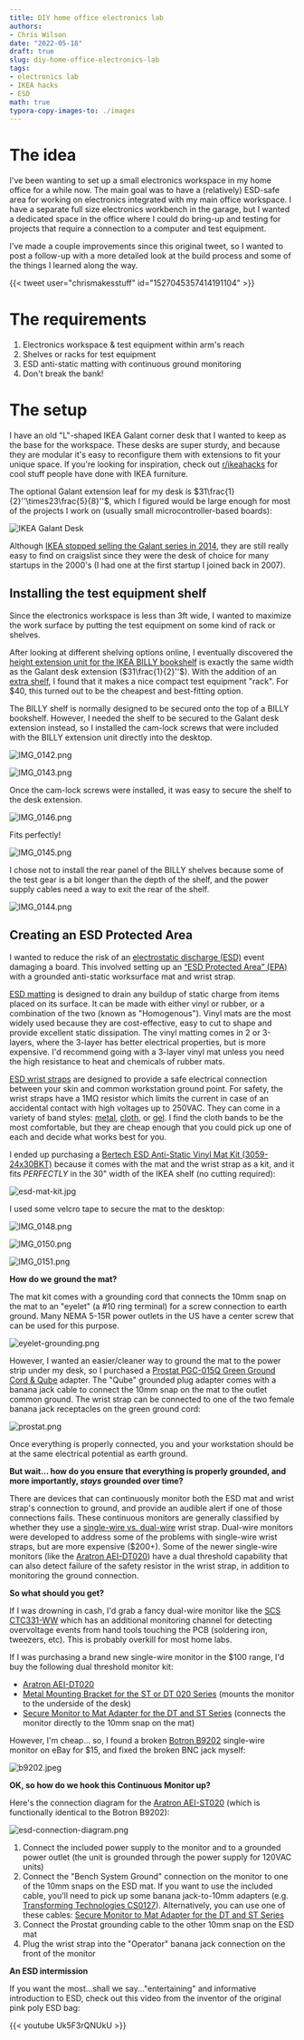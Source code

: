 ```yaml
---
title: DIY home office electronics lab
authors:
- Chris Wilson
date: "2022-05-18"
draft: true
slug: diy-home-office-electronics-lab
tags:
- electronics lab
- IKEA hacks
- ESD
math: true
typora-copy-images-to: ./images
---
```


# The idea

I've been wanting to set up a small electronics workspace in my home office for a while now.  The main goal was to have a (relatively) ESD-safe area for working on electronics integrated with my main office workspace.  I have a separate full size electronics workbench in the garage, but I wanted a dedicated space in the office where I could do bring-up and testing for  projects that require a connection to a computer and test equipment.

I've made a couple improvements since this original tweet, so I wanted to post a follow-up with a more detailed look at the build process and some of the things I learned along the way.

{{< tweet user="chrismakesstuff" id="1527045357414191104" >}}

# The requirements

1. Electronics workspace & test equipment within arm's reach
2. Shelves or racks for test equipment
3. ESD anti-static matting with continuous ground monitoring
4. Don't break the bank!

# The setup

I have an old "L"-shaped IKEA Galant corner desk that I wanted to keep as the base for the workspace.  These desks are super sturdy, and because they are modular it's easy to reconfigure them with extensions to fit your unique space.  If you're looking for inspiration, check out [r/ikeahacks](https://www.reddit.com/r/ikeahacks/) for cool stuff people have done with IKEA furniture.

The optional Galant extension leaf for my desk is $31\frac{1}{2}''\times23\frac{5}{8}''$, which I figured would be large enough for most of the projects I work on (usually small microcontroller-based boards):

![IKEA Galant Desk](images/galant-desk.png)



Although [IKEA stopped selling the Galant series in 2014](https://www.businessinsider.com/ikea-is-killing-the-galant-desk-2014-7), they are still really easy to find on craigslist since they were the desk of choice for many startups in the 2000's (I had one at the first startup I joined back in 2007).

## Installing the test equipment shelf

Since the electronics workspace is less than 3ft wide, I wanted to maximize the work surface by putting the test equipment on some kind of rack or shelves.

After looking at different shelving options online, I eventually discovered the [height extension unit for the IKEA BILLY bookshelf](https://www.ikea.com/us/en/p/billy-height-extension-unit-white-40263853/) is exactly the same width as the Galant desk extension ($31\frac{1}{2}''$).  With the addition of an [extra shelf](https://www.ikea.com/us/en/p/billy-extra-shelf-white-20265301/), I found that it makes a nice compact test equipment "rack".  For $40, this turned out to be the cheapest and best-fitting option.

The BILLY shelf is normally designed to be secured onto the top of a BILLY bookshelf.  However, I needed the shelf to be secured to the Galant desk extension instead, so I installed the cam-lock screws that were included with the BILLY extension unit directly into the desktop.

![IMG_0142.png](images/IMG_0142.png)

![IMG_0143.png](images/IMG_0143.png)

Once the cam-lock screws were installed, it was easy to secure the shelf to the desk extension.

![IMG_0146.png](images/IMG_0146.png)

Fits perfectly!

![IMG_0145.png](images/IMG_0145.png)

I chose not to install the rear panel of the BILLY shelves because some of the test gear is a bit longer than the depth of the shelf, and the power supply cables need a way to exit the rear of the shelf.

![IMG_0144.png](images/IMG_0144.png)

## Creating an ESD Protected Area

I wanted to reduce the risk of an [electrostatic discharge (ESD)](https://en.wikipedia.org/wiki/Electrostatic_discharge) event damaging a board.  This involved setting up an [“ESD Protected Area” (EPA)](https://scs-static-control-solutions.blog/2018/10/18/how-to-create-an-esd-protected-area-at-an-existing-workstation/) with a grounded anti-static worksurface mat and wrist strap.

[ESD matting](https://www.antistat.co.uk/blog/2017/12/05/everything-need-know-esd-matting-probably/) is designed to drain any buildup of static charge from items placed on its surface.  It can be made with either vinyl or rubber, or a combination of the two (known as "Homogenous").  Vinyl mats are the most widely used because they are cost-effective, easy to cut to shape and provide excellent static dissipation.  The vinyl matting comes in 2 or 3-layers, where the 3-layer has better electrical properties, but is more expensive.  I'd recommend going with a 3-layer vinyl mat unless you need the high resistance to heat and chemicals of rubber mats.

[ESD wrist straps](https://scs-static-control-solutions.blog/2017/11/30/an-introduction-to-wrist-straps/) are designed to provide a safe electrical connection between your skin and common workstation ground point.  For safety, the wrist straps have a 1MΩ resistor which limits the current in case of an accidental contact with high voltages up to 250VAC.  They can come in a variety of band styles: [metal](https://store.unitedesd.com/WS_1037_Metal_Expansion_Plastic_Encapsulated_Wrist_p/ws-1037.htm), [cloth](https://store.unitedesd.com/WS_1020_Premium_ESD_Wrist_Strap_p/ws-1020.htm), or [gel](https://store.unitedesd.com/ESD_Gel_Wrist_Strap_and_Coil_Cord_p/w00404.htm).  I find the cloth bands to be the most comfortable, but they are cheap enough that you could pick up one of each and decide what works best for you.

I ended up purchasing a [Bertech ESD Anti-Static Vinyl Mat Kit (3059-24x30BKT)](https://www.amazon.com/gp/product/B08722C28D) because it comes with the mat and the wrist strap as a kit, and it fits *PERFECTLY* in the 30" width of the IKEA shelf (no cutting required):

![esd-mat-kit.jpg](images/esd-mat-kit.jpg "3059-24x30BKT")

I used some velcro tape to secure the mat to the desktop:

![IMG_0148.png](images/IMG_0148.png)

![IMG_0150.png](images/IMG_0150.png)

![IMG_0151.png](images/IMG_0151.png)

**How do we ground the mat?**

The mat kit comes with a grounding cord that connects the 10mm snap on the mat to an "eyelet" (a #10 ring terminal) for a screw connection to earth ground.  Many NEMA 5-15R power outlets in the US have a center screw that can be used for this purpose.

![eyelet-grounding.png](images/eyelet-grounding.png)

However, I wanted an easier/cleaner way to ground the mat to the power strip under my desk, so I purchased a [Prostat PGC-015Q Green Ground Cord & Qube](https://www.amazon.com/dp/B0060AG7W4) adapter.  The "Qube" grounded plug adapter comes with a banana jack cable to connect the 10mm snap on the mat to the outlet common ground.  The wrist strap can be connected to one of the two female banana jack receptacles on the green ground cord:

![prostat.png](images/prostat.png "Prostat PGC-015Q")

Once everything is properly connected, you and your workstation should be at the same electrical potential as earth ground.

**But wait... how do you ensure that everything is properly grounded, and more importantly, *stays* grounded over time?**

There are devices that can continuously monitor both the ESD mat and wrist strap's connection to ground, and provide an audible alert if one of those connections fails.  These continuous monitors are generally classified by whether they use a [single-wire vs. dual-wire](https://scs-static-control-solutions.blog/2017/12/14/comparing-single-wire-and-dual-wire-monitors/) wrist strap.  Dual-wire monitors were developed to address some of the problems with single-wire wrist straps, but are more expensive ($200+).  Some of the newer single-wire monitors (like the [Aratron AEI-DT020](https://www.aratron.us/aei-dt020.htm)) have a dual threshold capability that can also detect failure of the safety resistor in the wrist strap, in addition to monitoring the ground connection.

**So what should you get?**

If I was drowning in cash, I'd grab a fancy dual-wire monitor like the [SCS CTC331-WW](https://staticcontrol.descoindustries.com/SCSCatalog/Static-Control-Monitors/Workstation-Monitors/Iron-Man-Plus-Monitor/CTC331-WW/#.YrAAlezMI0Q) which has an additional monitoring channel for detecting overvoltage events from hand tools touching the PCB (soldering iron, tweezers, etc).  This is probably overkill for most home labs.

If I was purchasing a brand new single-wire monitor in the $100 range, I'd buy the following dual threshold monitor kit:

- [Aratron AEI-DT020](https://store.unitedesd.com/ESD_Wrist_Strap_and_Mat_monitor_dual_threshold_p/dt-020.htm)
- [Metal Mounting Bracket for the ST or DT 020 Series](https://store.unitedesd.com/wrist_strap_monitor_metal_mounting_bracket_p/9202-brk.htm) (mounts the monitor to the underside of the desk)
- [Secure Monitor to Mat Adapter for the DT and ST Series](https://store.unitedesd.com/ESD_Wrist_strap_constant_monitor_single_threshold_p/gc-mini.htm) (connects the monitor directly to the 10mm snap on the mat)

However, I'm cheap... so, I found a broken [Botron B9202](https://www.botron.com/product/single-operator-and-mat-continuous-monitor/) single-wire monitor on eBay for $15, and fixed the broken BNC jack myself:

![b9202.jpeg](images/b9202.jpeg)

**OK, so how do we hook this Continuous Monitor up?**

Here's the connection diagram for the [Aratron AEI-ST020](https://www.aratron.us/aei-st020.htm) (which is functionally identical to the Botron B9202):

![esd-connection-diagram.png](images/esd-connection-diagram.png)

1. Connect the included power supply to the monitor and to a grounded power outlet (the unit is grounded through the power supply for 120VAC units)
2. Connect the "Bench System Ground" connection on the monitor to one of the 10mm snaps on the ESD mat.  If you want to use the included cable, you'll need to pick up some banana jack-to-10mm adapters (e.g. [Transforming Technologies CS0127](https://www.digikey.com/short/qj91q8zh)).  Alternatively, you can use one of these cables: [Secure Monitor to Mat Adapter for the DT and ST Series](https://store.unitedesd.com/ESD_Wrist_strap_constant_monitor_single_threshold_p/gc-mini.htm)
3. Connect the Prostat grounding cable to the other 10mm snap on the ESD mat
4. Plug the wrist strap into the "Operator" banana jack connection on the front of the monitor

**An ESD intermission**

If you want the most...shall we say..."entertaining" and informative introduction to ESD, check out this video from the inventor of the original pink poly ESD bag:

{{< youtube Uk5F3rQNUkU >}}